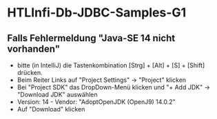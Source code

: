 # HTLInfi-Db-JDBC-Samples-G1

## Falls Fehlermeldung "Java-SE 14 nicht vorhanden"
- bitte (in IntelliJ) die Tastenkombination [Strg] + [Alt] + [S] + [Shift] drücken.
- Beim Reiter Links auf "Project Settings" -> "Project" klicken
- Bei "Project SDK" das DropDown-Menü klicken und "+ Add JDK" -> "Download JDK" auswählen
- Version: 14 - Vendor: "AdoptOpenJDK (OpenJ9) 14.0.2"
- Auf "Download" klicken
